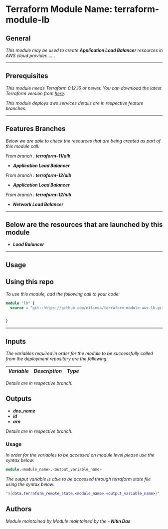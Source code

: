 # Terraform Module Name: terraform-module-lb


## General

_This module may be used to create_ **_Application Load Balancer_** _resources in AWS cloud provider......._

---


## Prerequisites

_This module needs Terraform 0.12.16 or newer._
_You can download the latest Terraform version from_ [_here_](https://www.terraform.io/downloads.html).

_This module deploys aws services details are in respective feature branches._


---


## Features Branches

_Below we are able to check the resources that are being created as part of this module call:_

_From branch :_ **_terraform-11/alb_**

* **_Application Load Balancer_**


_From branch :_ **_terraform-12/alb_**

* **_Application Load Balancer_**


_From branch :_ **_terraform-12/nlb_**

* **_Network Load Balancer_**


---

## Below are the resources that are launched by this module

* **_Load Balancer_**


---

## Usage

## Using this repo

_To use this module, add the following call to your code:_

```tf
module "lb" {
  source = "git::https://github.com/nitinda/terraform-module-aws-lb.git?ref=master"


}
```
---

## Inputs

_The variables required in order for the module to be successfully called from the deployment repository are the following:_


|**_Variable_** | **_Description_** | **_Type_** |
|:----|:----|-----:|


_Details are in respective branch._


## Outputs

* **_dns\_name_**
* **_id_**
* **_arn_**


_Details are in respective branch._


### Usage

_In order for the variables to be accessed on module level please use the syntax below:_

```tf
module.<module_name>.<output_variable_name>
```

_The output variable is able to be accessed through terraform state file using the syntax below:_

```tf
"${data.terraform_remote_state.<module_name>.<output_variable_name>}"
```

## Authors
_Module maintained by Module maintained by the -_ **_Nitin Das_**